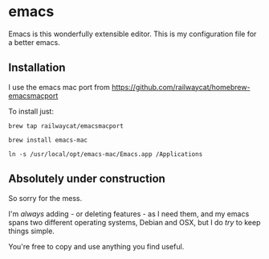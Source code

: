 # emacs 

Emacs is this wonderfully extensible editor. This is my configuration file for a better emacs. 

## Installation
I use the emacs mac port from https://github.com/railwaycat/homebrew-emacsmacport

To install just:

```shell
brew tap railwaycat/emacsmacport
```

```shell
brew install emacs-mac
```

```shell
ln -s /usr/local/opt/emacs-mac/Emacs.app /Applications
```

## Absolutely under construction
So sorry for the mess.

I'm *always* adding - or deleting features - as I need them, and my emacs spans two different operating systems, Debian and OSX, but I do *try* to keep things simple. 

You're free to copy and use anything you find useful.
